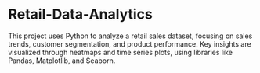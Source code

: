 # Retail-Data-Analytics
 This project uses Python to analyze a retail sales dataset, focusing on sales trends, customer segmentation, and product performance. Key insights are visualized through heatmaps and time series plots, using libraries like Pandas, Matplotlib, and Seaborn.
